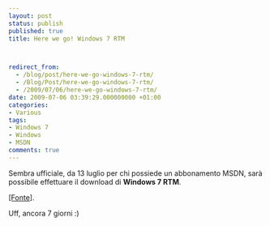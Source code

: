 ```yaml
---
layout: post
status: publish
published: true
title: Here we go! Windows 7 RTM



redirect_from: 
  - /blog/post/here-we-go-windows-7-rtm/
  - /Blog/Post/here-we-go-windows-7-rtm/
  - /2009/07/06/here-we-go-windows-7-rtm/
date: 2009-07-06 03:39:29.000000000 +01:00
categories:
- Various
tags:
- Windows 7
- Windows
- MSDN
comments: true
---
```

<p>Sembra ufficiale, da 13 luglio per chi possiede un abbonamento MSDN, sar&agrave; possibile effettuare il download di <strong>Windows 7 RTM</strong>.</p>
<p><a title="Windows 7 RTM" rel="nofollow" target="_blank" href="http://geeksmack.net/microsoft/438-confirmed-windows-7-to-rtm-july-13th.html">[Fonte]</a>.</p>
<p>Uff, ancora 7 giorni :)</p>
